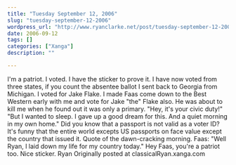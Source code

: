 ```yaml
---
title: "Tuesday September 12, 2006"
slug: "tuesday-september-12-2006"
wordpress_url: "http://www.ryanclarke.net/post/tuesday-september-12-2006/"
date: 2006-09-12
tags: []
categories: ["Xanga"]
description: ""

---
```


I'm a patriot. I voted. I have the sticker to prove it. I have now voted from three states, if you count the absentee ballot I sent back to Georgia from Michigan.
I voted for Jake Flake.
I made Faas come down to the Best Western early with me and vote for Jake "the" Flake also. He was about to kill me when he found out it was only a primary. "Hey, it's your civic duty!" "But I wanted to sleep. I gave up a good dream for this. And a quiet morning in my own home."
Did you know that a passport is not valid as a voter ID? It's funny that the entire world excepts US passports on face value except the country that issued it.
Quote of the dawn-cracking morning. Faas: "Well Ryan, I laid down my life for my country today." Hey Faas, you're a patriot too. Nice sticker.
Ryan
Originally posted at classicalRyan.xanga.com

